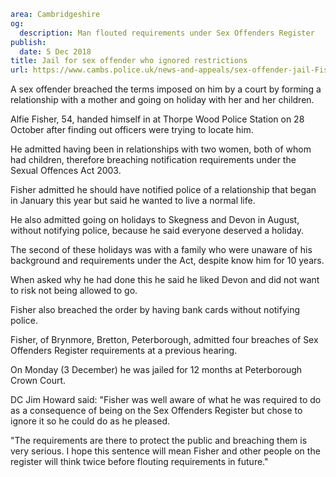 ```yaml
area: Cambridgeshire
og:
  description: Man flouted requirements under Sex Offenders Register
publish:
  date: 5 Dec 2018
title: Jail for sex offender who ignored restrictions
url: https://www.cambs.police.uk/news-and-appeals/sex-offender-jail-Fisher
```

A sex offender breached the terms imposed on him by a court by forming a relationship with a mother and going on holiday with her and her children.

Alfie Fisher, 54, handed himself in at Thorpe Wood Police Station on 28 October after finding out officers were trying to locate him.

He admitted having been in relationships with two women, both of whom had children, therefore breaching notification requirements under the Sexual Offences Act 2003.

Fisher admitted he should have notified police of a relationship that began in January this year but said he wanted to live a normal life.

He also admitted going on holidays to Skegness and Devon in August, without notifying police, because he said everyone deserved a holiday.

The second of these holidays was with a family who were unaware of his background and requirements under the Act, despite know him for 10 years.

When asked why he had done this he said he liked Devon and did not want to risk not being allowed to go.

Fisher also breached the order by having bank cards without notifying police.

Fisher, of Brynmore, Bretton, Peterborough, admitted four breaches of Sex Offenders Register requirements at a previous hearing.

On Monday (3 December) he was jailed for 12 months at Peterborough Crown Court.

DC Jim Howard said: "Fisher was well aware of what he was required to do as a consequence of being on the Sex Offenders Register but chose to ignore it so he could do as he pleased.

"The requirements are there to protect the public and breaching them is very serious. I hope this sentence will mean Fisher and other people on the register will think twice before flouting requirements in future."
